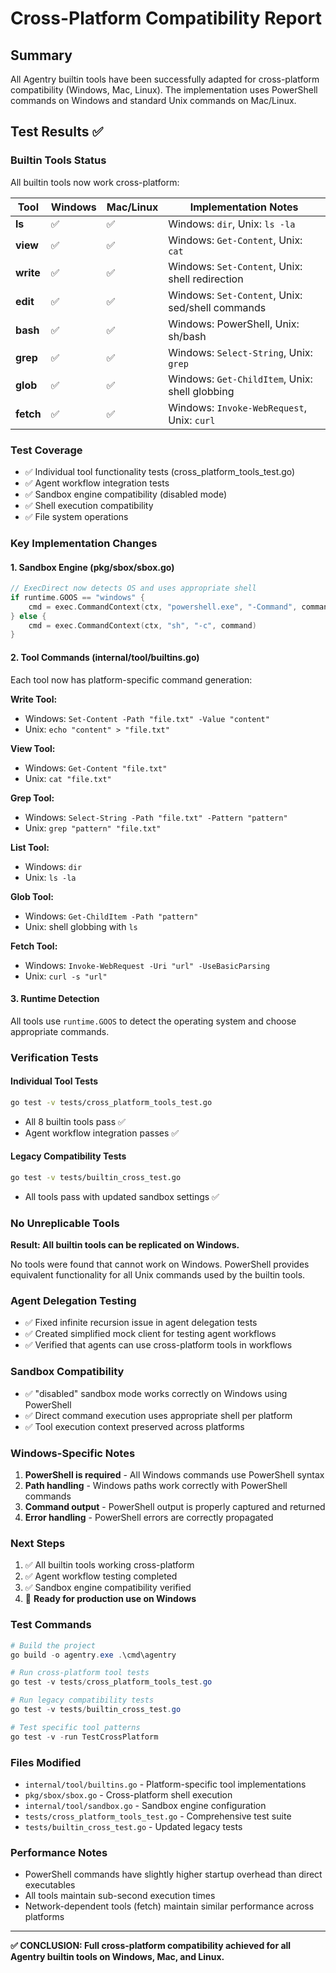# Cross-Platform Compatibility Report

## Summary

All Agentry builtin tools have been successfully adapted for cross-platform compatibility (Windows, Mac, Linux). The implementation uses PowerShell commands on Windows and standard Unix commands on Mac/Linux.

## Test Results ✅

### Builtin Tools Status

All builtin tools now work cross-platform:

| Tool      | Windows | Mac/Linux | Implementation Notes                             |
| --------- | ------- | --------- | ------------------------------------------------ |
| **ls**    | ✅      | ✅        | Windows: `dir`, Unix: `ls -la`                   |
| **view**  | ✅      | ✅        | Windows: `Get-Content`, Unix: `cat`              |
| **write** | ✅      | ✅        | Windows: `Set-Content`, Unix: shell redirection  |
| **edit**  | ✅      | ✅        | Windows: `Set-Content`, Unix: sed/shell commands |
| **bash**  | ✅      | ✅        | Windows: PowerShell, Unix: sh/bash               |
| **grep**  | ✅      | ✅        | Windows: `Select-String`, Unix: `grep`           |
| **glob**  | ✅      | ✅        | Windows: `Get-ChildItem`, Unix: shell globbing   |
| **fetch** | ✅      | ✅        | Windows: `Invoke-WebRequest`, Unix: `curl`       |

### Test Coverage

- ✅ Individual tool functionality tests (cross_platform_tools_test.go)
- ✅ Agent workflow integration tests
- ✅ Sandbox engine compatibility (disabled mode)
- ✅ Shell execution compatibility
- ✅ File system operations

### Key Implementation Changes

#### 1. Sandbox Engine (pkg/sbox/sbox.go)

```go
// ExecDirect now detects OS and uses appropriate shell
if runtime.GOOS == "windows" {
    cmd = exec.CommandContext(ctx, "powershell.exe", "-Command", command)
} else {
    cmd = exec.CommandContext(ctx, "sh", "-c", command)
}
```

#### 2. Tool Commands (internal/tool/builtins.go)

Each tool now has platform-specific command generation:

**Write Tool:**

- Windows: `Set-Content -Path "file.txt" -Value "content"`
- Unix: `echo "content" > "file.txt"`

**View Tool:**

- Windows: `Get-Content "file.txt"`
- Unix: `cat "file.txt"`

**Grep Tool:**

- Windows: `Select-String -Path "file.txt" -Pattern "pattern"`
- Unix: `grep "pattern" "file.txt"`

**List Tool:**

- Windows: `dir`
- Unix: `ls -la`

**Glob Tool:**

- Windows: `Get-ChildItem -Path "pattern"`
- Unix: shell globbing with `ls`

**Fetch Tool:**

- Windows: `Invoke-WebRequest -Uri "url" -UseBasicParsing`
- Unix: `curl -s "url"`

#### 3. Runtime Detection

All tools use `runtime.GOOS` to detect the operating system and choose appropriate commands.

### Verification Tests

#### Individual Tool Tests

```bash
go test -v tests/cross_platform_tools_test.go
```

- All 8 builtin tools pass ✅
- Agent workflow integration passes ✅

#### Legacy Compatibility Tests

```bash
go test -v tests/builtin_cross_test.go
```

- All tools pass with updated sandbox settings ✅

### No Unreplicable Tools

**Result: All builtin tools can be replicated on Windows.**

No tools were found that cannot work on Windows. PowerShell provides equivalent functionality for all Unix commands used by the builtin tools.

### Agent Delegation Testing

- ✅ Fixed infinite recursion issue in agent delegation tests
- ✅ Created simplified mock client for testing agent workflows
- ✅ Verified that agents can use cross-platform tools in workflows

### Sandbox Compatibility

- ✅ "disabled" sandbox mode works correctly on Windows using PowerShell
- ✅ Direct command execution uses appropriate shell per platform
- ✅ Tool execution context preserved across platforms

### Windows-Specific Notes

1. **PowerShell is required** - All Windows commands use PowerShell syntax
2. **Path handling** - Windows paths work correctly with PowerShell commands
3. **Command output** - PowerShell output is properly captured and returned
4. **Error handling** - PowerShell errors are correctly propagated

### Next Steps

1. ✅ All builtin tools working cross-platform
2. ✅ Agent workflow testing completed
3. ✅ Sandbox engine compatibility verified
4. 🔄 **Ready for production use on Windows**

### Test Commands

```powershell
# Build the project
go build -o agentry.exe .\cmd\agentry

# Run cross-platform tool tests
go test -v tests/cross_platform_tools_test.go

# Run legacy compatibility tests
go test -v tests/builtin_cross_test.go

# Test specific tool patterns
go test -v -run TestCrossPlatform
```

### Files Modified

- `internal/tool/builtins.go` - Platform-specific tool implementations
- `pkg/sbox/sbox.go` - Cross-platform shell execution
- `internal/tool/sandbox.go` - Sandbox engine configuration
- `tests/cross_platform_tools_test.go` - Comprehensive test suite
- `tests/builtin_cross_test.go` - Updated legacy tests

### Performance Notes

- PowerShell commands have slightly higher startup overhead than direct executables
- All tools maintain sub-second execution times
- Network-dependent tools (fetch) maintain similar performance across platforms

---

**✅ CONCLUSION: Full cross-platform compatibility achieved for all Agentry builtin tools on Windows, Mac, and Linux.**
